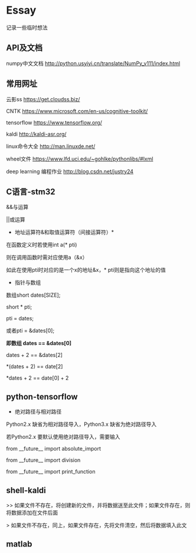 # Essay
记录一些临时想法

## API及文档

numpy中文文档 http://python.usyiyi.cn/translate/NumPy_v111/index.html

## 常用网址

云影ss https://get.cloudss.biz/

CNTK https://www.microsoft.com/en-us/cognitive-toolkit/

tensorflow https://www.tensorflow.org/

kaldi http://kaldi-asr.org/

linux命令大全 http://man.linuxde.net/

wheel文件 https://www.lfd.uci.edu/~gohlke/pythonlibs/#lxml

deep learning 编程作业 http://blog.csdn.net/justry24

## C语言-stm32

&&与运算

||或运算

- 地址运算符&和取值运算符（间接运算符）*

在函数定义时若使用int a(* pti) 

则在调用函数时需对应使用a（&x）

如此在使用pti时对应的是一个x的地址&x，* pti则是指向这个地址的值

- 指针与数组

数组short dates[SIZE];

short * pti;

pti = dates;

或者pti = &dates[0];

**即数组 dates == &dates[0]**

dates + 2 == &dates[2]

*(dates + 2) == date[2]

*dates + 2 == date[0] + 2

## python-tensorflow

- 绝对路径与相对路径

Python2.x 缺省为相对路径导入，Python3.x 缺省为绝对路径导入

若Python2.x 要默认使用绝对路径导入，需要输入

from \_\_future\_\_ import absolute_import

from \_\_future\_\_ import division

from \_\_future\_\_ import print_function

## shell-kaldi

 \>\> 如果文件不存在，将创建新的文件，并将数据送至此文件；如果文件存在，则将数据添加在文件后面

 \> 如果文件不存在，同上，如果文件存在，先将文件清空，然后将数据填入此文

## matlab
